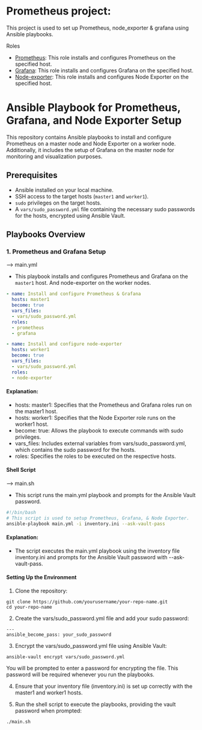 # Prometheus project:
This project is used to set up Prometheus, node_exporter & grafana using Ansible playbooks.

Roles
- [Prometheus](https://github.com/shubham9319/prometheus/tree/main/prometheus): This role installs and configures Prometheus on the specified host.
- [Grafana](https://github.com/shubham9319/prometheus/tree/main/grafana): This role installs and configures Grafana on the specified host.
- [Node-exporter](https://github.com/shubham9319/prometheus/tree/main/node-exporter): This role installs and configures Node Exporter on the specified host.

# Ansible Playbook for Prometheus, Grafana, and Node Exporter Setup

This repository contains Ansible playbooks to install and configure Prometheus on a master node and Node Exporter on a worker node. Additionally, it includes the setup of Grafana on the master node for monitoring and visualization purposes.

## Prerequisites

- Ansible installed on your local machine.
- SSH access to the target hosts (`master1` and `worker1`).
- `sudo` privileges on the target hosts.
- A `vars/sudo_password.yml` file containing the necessary sudo passwords for the hosts, encrypted using Ansible Vault.

## Playbooks Overview

### 1. Prometheus and Grafana Setup
--> main.yml
- This playbook installs and configures Prometheus and Grafana on the `master1` host. And node-exporter on the worker nodes.

```yaml
- name: Install and configure Prometheus & Grafana
  hosts: master1
  become: true
  vars_files:
  - vars/sudo_password.yml
  roles:
  - prometheus
  - grafana

- name: Install and configure node-exporter
  hosts: worker1
  become: true
  vars_files:
  - vars/sudo_password.yml
  roles:
  - node-exporter
```

#### Explanation:

- hosts: master1: Specifies that the Prometheus and Grafana roles run on the master1 host.
- hosts: worker1: Specifies that the Node Exporter role runs on the worker1 host.
- become: true: Allows the playbook to execute commands with sudo privileges.
- vars_files: Includes external variables from vars/sudo_password.yml, which contains the sudo password for the hosts.
- roles: Specifies the roles to be executed on the respective hosts.

#### Shell Script
--> main.sh
- This script runs the main.yml playbook and prompts for the Ansible Vault password.

```bash
#!/bin/bash
# This script is used to setup Prometheus, Grafana, & Node Exporter.
ansible-playbook main.yml -i inventory.ini --ask-vault-pass
```

#### Explanation:

- The script executes the main.yml playbook using the inventory file inventory.ini and prompts for the Ansible Vault password with --ask-vault-pass.


#### Setting Up the Environment
1. Clone the repository:
```
git clone https://github.com/yourusername/your-repo-name.git
cd your-repo-name
```

2. Create the vars/sudo_password.yml file and add your sudo password:
```
---
ansible_become_pass: your_sudo_password
```

3. Encrypt the vars/sudo_password.yml file using Ansible Vault:
```
ansible-vault encrypt vars/sudo_password.yml
```
You will be prompted to enter a password for encrypting the file. This password will be required whenever you run the playbooks.

4. Ensure that your inventory file (inventory.ini) is set up correctly with the master1 and worker1 hosts.

5. Run the shell script to execute the playbooks, providing the vault password when prompted:

```
./main.sh
```
